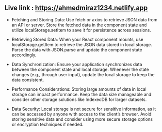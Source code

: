 ## Live link : https://ahmedmiraz1234.netlify.app

- Fetching and Storing Data: Use fetch or axios to retrieve JSON data from an API or server. Store the fetched data in the component state and utilize localStorage.setItem to save it for persistence across sessions.

- Retrieving Stored Data: When your React component mounts, use localStorage.getItem to retrieve the JSON data stored in local storage. Parse the data with JSON.parse and update the component state accordingly.

- Data Synchronization: Ensure your application synchronizes data between the component state and local storage. Whenever the state changes (e.g., through user input), update the local storage to keep the data consistent.

- Performance Considerations: Storing large amounts of data in local storage can impact performance. Keep the data size manageable and consider other storage solutions like IndexedDB for larger datasets.

- Data Security: Local storage is not secure for sensitive information, as it can be accessed by anyone with access to the client’s browser. Avoid storing sensitive data and consider using more secure storage options or encryption techniques if needed.
